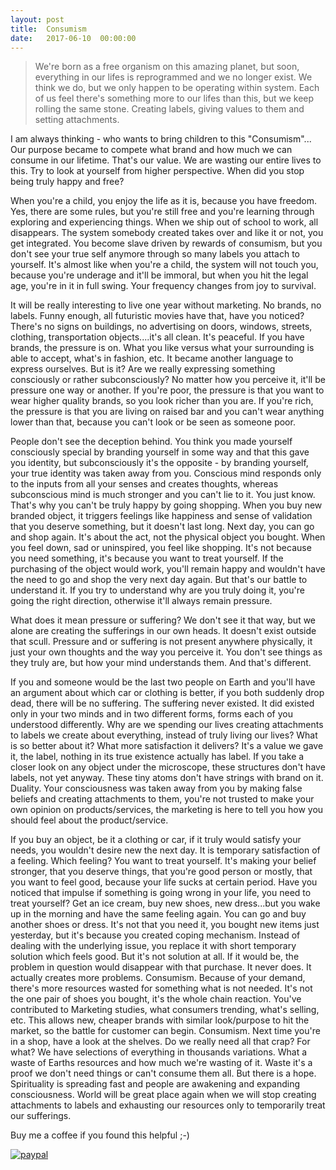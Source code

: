 ```yaml
---
layout: post
title:  Consumism
date:   2017-06-10  00:00:00
---
```

> We're born as a free organism on this amazing planet, but soon, everything in our lifes is reprogrammed and we no longer exist. We think we do, but we only happen to be operating within system. Each of us feel there's something more to our lifes than this, but we keep rolling the same stone. Creating labels, giving values to them and setting attachments.

I am always thinking - who wants to bring children to this "Consumism"... Our purpose became to compete what brand and how much we can consume in our lifetime. That's our value. We are wasting our entire lives to this. Try to look at yourself from higher perspective. When did you stop being truly happy and free?

When you're a child, you enjoy the life as it is, because you have freedom. Yes, there are some rules, but you're still free and you're learning through exploring and experiencing things. When we ship out of school to work, all disappears. The system somebody created takes over and like it or not, you get integrated. You become slave driven by rewards of consumism, but you don't see your true self anymore through so many labels you attach to yourself. It's almost like when you're a child, the system will not touch you, because you're underage and it'll be immoral, but when you hit the legal age, you're in it in full swing. Your frequency changes from joy to survival.

It will be really interesting to live one year without marketing. No brands, no labels. Funny enough, all futuristic movies have that, have you noticed? There's no signs on buildings, no advertising on doors, windows, streets, clothing, transportation objects....it's all clean. It's peaceful. If you have brands, the pressure is on. What you like versus what your surrounding is able to accept, what's in fashion, etc.  It became another language to express ourselves. But is it? Are we really expressing something consciously or rather subconsciously? No matter how you perceive it, it'll be pressure one way or another. If you're poor, the pressure is that you want to wear higher quality brands, so you look richer than you are. If you're rich, the pressure is that you are living on raised bar and you can't wear anything lower than that, because you can't look or be seen as someone poor.

People don't see the deception behind. You think you made yourself consciously special by branding yourself in some way and that this gave you identity, but subconsciously it's the opposite - by branding yourself, your true identity was taken away from you. Conscious mind responds only to the inputs from all your senses and creates thoughts, whereas subconscious mind is much stronger and you can't lie to it. You just know. That's why you can't be truly happy by going shopping. When you buy new branded object, it triggers feelings like happiness and sense of validation that you deserve something, but it doesn't last long. Next day, you can go and shop again. It's about the act, not the physical object you bought. When you feel down, sad or uninspired, you feel like shopping. It's not because you need something, it's because you want to treat yourself. If the purchasing of the object would work, you'll remain happy and wouldn't have the need to go and shop the very next day again. But that's our battle to understand it. If you try to understand why are you truly doing it, you're going the right direction, otherwise it'll always remain pressure.

What does it mean pressure or suffering?
We don't see it that way, but we alone are creating the sufferings in our own heads. It doesn't exist outside that scull. Pressure and or suffering is not present anywhere physically, it just your own thoughts and the way you perceive it. You don't see things as they truly are, but how your mind understands them. And that's different.

If you and someone would be the last two people on Earth and you'll have an argument about which car or clothing is better, if you both suddenly drop dead, there will be no suffering. The suffering never existed. It did existed only in your two minds and in two different forms, forms each of you understood differently. Why are we spending our lives creating attachments to labels we create about everything, instead of truly living our lives? What is so better about it? What more satisfaction it delivers? It's a value we gave it, the label, nothing in its true existence actually has label. If you take a closer look on any object under the microscope, these structures don't have labels, not yet anyway. These tiny atoms don't have strings with brand on it. Duality. Your consciousness was taken away from you by making false beliefs and creating attachments to them, you're not trusted to make your own opinion on products/services, the marketing is here to tell you how you should feel about the product/service.

If you buy an object, be it a clothing or car, if it truly would satisfy your needs, you wouldn't desire new the next day. It is temporary satisfaction of a feeling. Which feeling? You want to treat yourself. It's making your belief stronger, that you deserve things, that you're good person or mostly, that you want to feel good, because your life sucks at certain period. Have you noticed that impulse if something is going wrong in your life, you need to treat yourself? Get an ice cream, buy new shoes, new dress...but you wake up in the morning and have the same feeling again. You can go and buy another shoes or dress. It's not that you need it, you bought new items just yesterday, but it's because you created coping mechanism. Instead of dealing with the underlying issue, you replace it with short temporary solution which feels good. But it's not solution at all. If it would be, the problem in question would disappear with that purchase. It never does. It actually creates more problems. Consumism. Because of your demand, there's more resources wasted for something what is not needed. It's not the one pair of shoes you bought, it's the whole chain reaction. You've contributed to Marketing studies, what consumers trending, what's selling, etc. This allows new, cheaper brands with similar look/purpose to hit the market, so the battle for customer can begin. Consumism. Next time you're in a shop, have a look at the shelves. Do we really need all that crap? For what? We have selections of everything in thousands variations. What a waste of Earths resources and how much we're wasting of it. Waste it's a proof we don't need things or can't consume them all. But there is a hope. Spirituality is spreading fast and people are awakening and expanding consciousness. World will be great place again when we will stop creating attachments to labels and exhausting our resources only to temporarily treat our sufferings.


Buy me a coffee if you found this helpful ;-)

[![paypal](https://www.paypalobjects.com/en_GB/i/btn/btn_donate_SM.gif)](https://www.paypal.com/cgi-bin/webscr?cmd=_donations&business=HRB3J4MZVN9W4)
